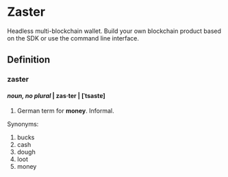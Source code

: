 # Zaster

Headless multi-blockchain wallet. Build your own blockchain product based on the SDK or use the command line interface.


## Definition

<p align="center">
  <h3>zaster</h3>
  <h4><i>noun, no plural</i> | zas·ter | [ˈtsastɐ]</h4>

  <ol>
    <li>German term for <b>money</b>. Informal.</li>
  </ol>

  Synonyms:

  <ol>
    <li>bucks</li>
    <li>cash</li>
    <li>dough</li>
    <li>loot</li>
    <li>money</li>
  </ol>
</p>
